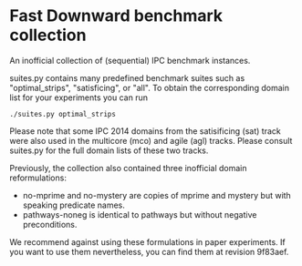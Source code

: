 Fast Downward benchmark collection
==================================

An inofficial collection of (sequential) IPC benchmark instances.

suites.py contains many predefined benchmark suites such as
"optimal_strips", "satisficing", or "all". To obtain the
corresponding domain list for your experiments you can run

    ./suites.py optimal_strips

Please note that some IPC 2014 domains from the satisificing (sat)
track were also used in the multicore (mco) and agile (agl) tracks.
Please consult suites.py for the full domain lists of these two tracks.

Previously, the collection also contained three inofficial domain
reformulations:

  * no-mprime and no-mystery are copies of mprime and mystery but with
    speaking predicate names.
  * pathways-noneg is identical to pathways but without negative
    preconditions.

We recommend against using these formulations in paper experiments. If
you want to use them nevertheless, you can find them at revision
9f83aef.

